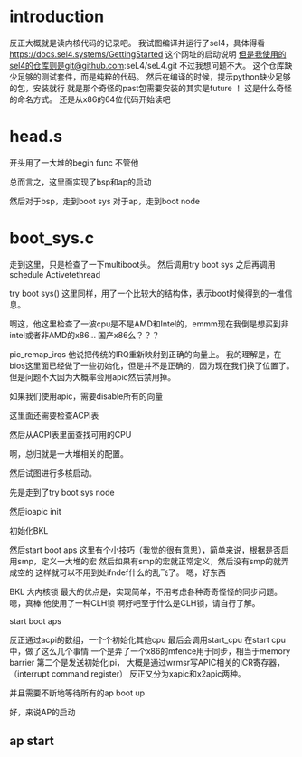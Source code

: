 # introduction
反正大概就是读内核代码的记录吧。
我试图编译并运行了sel4，具体得看
https://docs.sel4.systems/GettingStarted
这个网址的启动说明
但是我使用的sel4的仓库则是git@github.com:seL4/seL4.git
不过我想问题不大。
这个仓库缺少足够的测试套件，而是纯粹的代码。
然后在编译的时候，提示python缺少足够的包，安装就行
就是那个奇怪的past包需要安装的其实是future
！ 这是什么奇怪的命名方式。
还是从x86的64位代码开始读吧

# head.s
开头用了一大堆的begin func
不管他

总而言之，这里面实现了bsp和ap的启动

然后对于bsp，走到boot sys
对于ap，走到boot node

# boot_sys.c
走到这里，只是检查了一下multiboot头。
然后调用try boot sys
之后再调用schedule
Activetethread

try boot sys()
这里同样，用了一个比较大的结构体，表示boot时候得到的一堆信息。

啊这，他这里检查了一波cpu是不是AMD和Intel的，emmm现在我倒是想买到非intel或者非AMD的x86...
国产x86么？？？

pic_remap_irqs
他说把传统的IRQ重新映射到正确的向量上。
我的理解是，在bios这里面已经做了一些初始化，但是并不是正确的，因为现在我们换了位置了。
但是问题不大因为大概率会用apic然后禁用掉。

如果我们使用apic，需要disable所有的向量

这里面还需要检查ACPI表

然后从ACPI表里面查找可用的CPU

啊，总归就是一大堆相关的配置。

然后试图进行多核启动。

先是走到了try boot sys node

然后ioapic init

初始化BKL

然后start boot aps
这里有个小技巧（我觉的很有意思），简单来说，根据是否启用smp，定义一大堆的宏
然后如果有smp的宏就正常定义，然后没有smp的就弄成空的
这样就可以不用到处ifndef什么的乱飞了。
嗯，好东西

BKL
大内核锁
最大的优点是，实现简单，不用考虑各种奇奇怪怪的同步问题。嗯，真棒
他使用了一种CLH锁
啊好吧至于什么是CLH锁，请自行了解。


start boot aps

反正通过acpi的数组，一个个初始化其他cpu
最后会调用start_cpu
在start cpu中，做了这么几个事情
一个是弄了一个x86的mfence用于同步，相当于memory barrier
第二个是发送初始化ipi，
大概是通过wrmsr写APIC相关的ICR寄存器，（interrupt command register）
反正又分为xapic和x2apic两种。

并且需要不断地等待所有的ap boot up

好，来说AP的启动

## ap start

